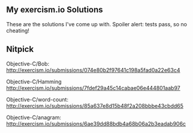## My exercism.io Solutions

These are the solutions I've come up with. Spoiler alert: tests pass, so no cheating!

## Nitpick
Objective-C/Bob: http://exercism.io/submissions/074e80b2f97641c198a5fad0a22e63c4

Objective-C/Hamming http://exercism.io/submissions/7fdef29a45c14cabae06e444801aab97

Objective-C/word-count: http://exercism.io/submissions/85a637e8d15b48f2a208bbbe43cbdd65

Objective-C/anagram: http://exercism.io/submissions/6ae39dd88bdb4a68b06a2b3eadab906c
